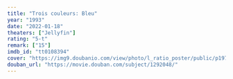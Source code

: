 ```yaml
---
title: "Trois couleurs: Bleu"
year: "1993"
date: "2022-01-18"
theaters: ["Jellyfin"]
rating: "5-t"
remark: ["15"]
imdb_id: "tt0108394"
cover: "https://img9.doubanio.com/view/photo/l_ratio_poster/public/p1978408096.jpg"
douban_url: "https://movie.douban.com/subject/1292048/"
---
```

